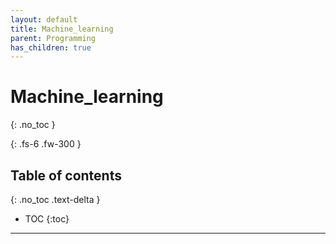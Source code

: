 ```yaml
---
layout: default
title: Machine_learning
parent: Programming
has_children: true
---
```


# Machine_learning
{: .no_toc }

{: .fs-6 .fw-300 }

## Table of contents
{: .no_toc .text-delta }

- TOC
{:toc}

---
